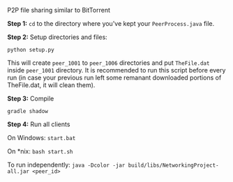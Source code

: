 <!-- # NetworkingProject -->
P2P file sharing similar to BitTorrent

**Step 1:** `cd` to the directory where you've kept your `PeerProcess.java` file.

**Step 2:** Setup directories and files:

`python setup.py`

This will create `peer_1001` to `peer_1006` directories and put `TheFile.dat` inside `peer_1001` directory. It is recommended to run this script before every run (in case your previous run left some remanant downloaded portions of TheFile.dat, it will clean them).

**Step 3:** Compile

`gradle shadow`

**Step 4:** Run all clients

On Windows: `start.bat`

On *nix: `bash start.sh`

To run independently: `java -Dcolor -jar build/libs/NetworkingProject-all.jar <peer_id>`
